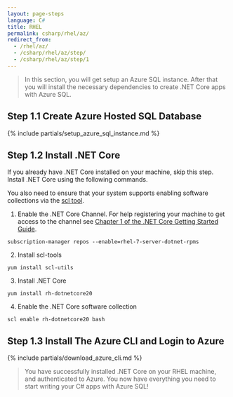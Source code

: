 ```yaml
---
layout: page-steps
language: C#
title: RHEL
permalink: csharp/rhel/az/
redirect_from:
  - /rhel/az/
  - /csharp/rhel/az/step/
  - /csharp/rhel/az/step/1
---
```


> In this section, you will get setup an Azure SQL instance. After that you will install the necessary dependencies to create .NET Core apps with Azure SQL.

## Step 1.1 Create Azure Hosted SQL Database

{% include partials/setup_azure_sql_instance.md %}

## Step 1.2 Install .NET Core

If you already have .NET Core installed on your machine, skip this step. Install .NET Core using the following commands.

You also need to ensure that your system supports enabling software collections via the [scl tool](https://access.redhat.com/documentation/en-US/Red_Hat_Developer_Toolset/1/html-single/Software_Collections_Guide/#sect-Enabling_the_Software_Collection).

1. Enable the .NET Core Channel. 
For help registering your machine to get access to the channel see [Chapter 1 of the .NET Core Getting Started Guide](https://access.redhat.com/documentation/en/net-core/1.0/getting-started-guide/chapter-1-install-net-core-100-on-red-hat-enterprise-linux).

```terminal
subscription-manager repos --enable=rhel-7-server-dotnet-rpms
```

2. Install scl-tools

```terminal
yum install scl-utils
```

3. Install .NET Core

```terminal
yum install rh-dotnetcore20
```

4. Enable the .NET Core software collection

```terminal
scl enable rh-dotnetcore20 bash
```

## Step 1.3 Install The Azure CLI and Login to Azure

{% include partials/download_azure_cli.md %}

> You have successfully installed .NET Core on your RHEL machine, and authenticated to Azure. You now have everything you need to start writing your C# apps with Azure SQL!
